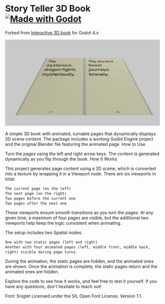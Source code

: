 # Story Teller 3D Book [![Made with Godot](https://img.shields.io/badge/Made%20with-Godot-478CBF?style=flat&logo=godot%20engine&logoColor=white)](https://godotengine.org)
Forked from [Interactive 3D book](https://github.com/miskatonicstudio/interactive-book-godot) for Godot 4.x

![Story Teller Screenshot](screenshot.png)



A simple 3D book with animated, turnable pages that dynamically displays 2D scene content. The package includes a working Godot Engine project and the original Blender file featuring the animated page.
How to Use

Turn the pages using the left and right arrow keys. The content is generated dynamically as you flip through the book.
How It Works

This project generates page content using a 2D scene, which is converted into a texture by wrapping it in a Viewport node. There are six viewports in total:

	The current page (on the left)
	The next page (on the right)
	Two pages before the current one
	Two pages after the next one

These viewports ensure smooth transitions as you turn the pages. At any given time, a maximum of four pages are visible, but the additional two viewports help keep the logic consistent when animating.

The setup includes two Spatial nodes:

	One with two static pages (left and right)
	Another with four animated pages (left, middle front, middle back, right) visible during page turns.

During the animation, the static pages are hidden, and the animated ones are shown. Once the animation is complete, the static pages return and the animated ones are hidden.

Explore the code to see how it works, and feel free to test it yourself. If you have any questions, don't hesitate to reach out!

Font: Sniglet
Licensed under the SIL Open Font License, Version 1.1.
